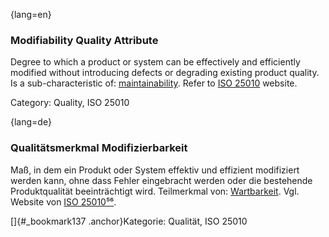 {lang=en}
### Modifiability Quality Attribute
Degree to which a product or system can be effectively and efficiently modified without introducing defects or degrading existing product quality.
Is a sub-characteristic of: [maintainability](#term-maintainability-quality-attribute).
Refer to [ISO 25010](http://iso25000.com/index.php/en/iso-25000-standards/iso-25010) website.

Category: Quality, ISO 25010

{lang=de}
### Qualitätsmerkmal Modifizierbarkeit

Maß, in dem ein Produkt oder System effektiv und effizient modifiziert
werden kann, ohne dass Fehler eingebracht werden oder die bestehende
Produktqualität beeinträchtigt wird. Teilmerkmal von:
[Wartbarkeit](#_bookmark128). Vgl. Website von [ISO
25010](http://iso25000.com/index.php/en/iso-25000-standards/iso-25010)[⁵⁶](#_bookmark138).

[]{#_bookmark137 .anchor}Kategorie: Qualität, ISO 25010

